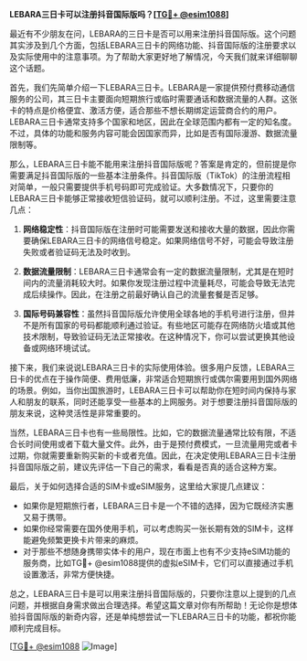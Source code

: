 **LEBARA三日卡可以注册抖音国际版吗？[[TG💪+ @esim1088](https://t.me/s/esim1088)]**

最近有不少朋友在问，LEBARA的三日卡是否可以用来注册抖音国际版。这个问题其实涉及到几个方面，包括LEBARA三日卡的网络功能、抖音国际版的注册要求以及实际使用中的注意事项。为了帮助大家更好地了解情况，今天我们就来详细聊聊这个话题。

首先，我们先简单介绍一下LEBARA三日卡。LEBARA是一家提供预付费移动通信服务的公司，其三日卡主要面向短期旅行或临时需要通话和数据流量的人群。这张卡的特点是价格便宜、激活方便，适合那些不想长期绑定运营商合约的用户。LEBARA三日卡通常支持多个国家和地区，因此在全球范围内都有一定的知名度。不过，具体的功能和服务内容可能会因国家而异，比如是否有国际漫游、数据流量限制等。

那么，LEBARA三日卡能不能用来注册抖音国际版呢？答案是肯定的，但前提是你需要满足抖音国际版的一些基本注册条件。抖音国际版（TikTok）的注册流程相对简单，一般只需要提供手机号码即可完成验证。大多数情况下，只要你的LEBARA三日卡能够正常接收短信验证码，就可以顺利注册。不过，这里需要注意几点：

1. **网络稳定性**：抖音国际版在注册时可能需要发送和接收大量的数据，因此你需要确保LEBARA三日卡的网络信号稳定。如果网络信号不好，可能会导致注册失败或者验证码无法及时收到。

2. **数据流量限制**：LEBARA三日卡通常会有一定的数据流量限制，尤其是在短时间内的流量消耗较大时。如果你发现注册过程中流量耗尽，可能会导致无法完成后续操作。因此，在注册之前最好确认自己的流量套餐是否足够。

3. **国际号码兼容性**：虽然抖音国际版允许使用全球各地的手机号进行注册，但并不是所有国家的号码都能顺利通过验证。有些地区可能存在网络防火墙或其他技术限制，导致验证码无法正常接收。在这种情况下，你可以尝试更换其他设备或网络环境试试。

接下来，我们来说说LEBARA三日卡的实际使用体验。很多用户反馈，LEBARA三日卡的优点在于操作简便、费用低廉，非常适合短期旅行或偶尔需要用到国外网络的场景。例如，当你出国旅游时，LEBARA三日卡可以帮助你在短时间内保持与家人和朋友的联系，同时还能享受一些基本的上网服务。对于想要注册抖音国际版的朋友来说，这种灵活性是非常重要的。

当然，LEBARA三日卡也有一些局限性。比如，它的数据流量通常比较有限，不适合长时间使用或者下载大量文件。此外，由于是预付费模式，一旦流量用完或者卡过期，你就需要重新购买新的卡或者充值。因此，在决定使用LEBARA三日卡注册抖音国际版之前，建议先评估一下自己的需求，看看是否真的适合这种方案。

最后，关于如何选择合适的SIM卡或eSIM服务，这里给大家提几点建议：

- 如果你是短期旅行者，LEBARA三日卡是一个不错的选择，因为它既经济实惠又易于携带。
- 如果你经常需要在国外使用手机，可以考虑购买一张长期有效的SIM卡，这样能避免频繁更换卡片带来的麻烦。
- 对于那些不想随身携带实体卡的用户，现在市面上也有不少支持eSIM功能的服务商，比如TG💪+ @esim1088提供的虚拟eSIM卡，它们可以直接通过手机设置激活，非常方便快捷。

总之，LEBARA三日卡是可以用来注册抖音国际版的，只要你注意以上提到的几点问题，并根据自身需求做出合理选择。希望这篇文章对你有所帮助！无论你是想体验抖音国际版的新奇内容，还是单纯想尝试一下LEBARA三日卡的功能，都祝你能顺利完成目标。

[[TG💪+ @esim1088](https://t.me/s/esim1088) ![Image](https://i.postimg.cc/4NQfJmqS/Snipaste-2025-05-13-00-14-12.png)]